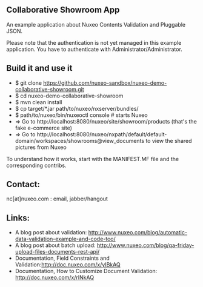 Collaborative Showroom App
--------------------------

An example application about Nuxeo Contents Validation and Pluggable JSON.

Please note that the authentication is not yet managed in this example application. You have to authenticate with Administrator/Administrator.

Build it and use it
-------------------

- $ git clone https://github.com/nuxeo-sandbox/nuxeo-demo-collaborative-showroom.git
- $ cd nuxeo-demo-collaborative-showroom
- $ mvn clean install
- $ cp target/*.jar path/to/nuxeo/nxserver/bundles/
- $ path/to/nuxeo/bin/nuxeoctl console # starts Nuxeo
- => Go to http://localhost:8080/nuxeo/site/showroom/products (that's the fake e-commerce site)
- => Go to http://localhost:8080/nuxeo/nxpath/default/default-domain/workspaces/showrooms@view_documents to view the shared pictures from Nuxeo

To understand how it works, start with the MANIFEST.MF file and the corresponding contribs.

Contact:
--------

nc[at]nuxeo.com : email, jabber/hangout

Links:
------

- A blog post about validation: http://www.nuxeo.com/blog/automatic-data-validation-example-and-code-too/
- A blog post about batch upload: http://www.nuxeo.com/blog/qa-friday-upload-files-documents-rest-api/
- Documentation, Field Constraints and Validation:http://doc.nuxeo.com/x/yIBkAQ
- Documentation, How to Customize Document Validation: http://doc.nuxeo.com/x/rINkAQ
